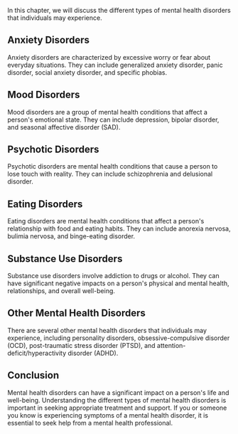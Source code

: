 
In this chapter, we will discuss the different types of mental health disorders that individuals may experience.

Anxiety Disorders
-----------------

Anxiety disorders are characterized by excessive worry or fear about everyday situations. They can include generalized anxiety disorder, panic disorder, social anxiety disorder, and specific phobias.

Mood Disorders
--------------

Mood disorders are a group of mental health conditions that affect a person's emotional state. They can include depression, bipolar disorder, and seasonal affective disorder (SAD).

Psychotic Disorders
-------------------

Psychotic disorders are mental health conditions that cause a person to lose touch with reality. They can include schizophrenia and delusional disorder.

Eating Disorders
----------------

Eating disorders are mental health conditions that affect a person's relationship with food and eating habits. They can include anorexia nervosa, bulimia nervosa, and binge-eating disorder.

Substance Use Disorders
-----------------------

Substance use disorders involve addiction to drugs or alcohol. They can have significant negative impacts on a person's physical and mental health, relationships, and overall well-being.

Other Mental Health Disorders
-----------------------------

There are several other mental health disorders that individuals may experience, including personality disorders, obsessive-compulsive disorder (OCD), post-traumatic stress disorder (PTSD), and attention-deficit/hyperactivity disorder (ADHD).

Conclusion
----------

Mental health disorders can have a significant impact on a person's life and well-being. Understanding the different types of mental health disorders is important in seeking appropriate treatment and support. If you or someone you know is experiencing symptoms of a mental health disorder, it is essential to seek help from a mental health professional.
